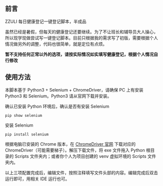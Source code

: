 ## 前言

ZZULI 每日健康登记一键登记脚本，半成品

虽然已经是暑假，但每天的健康登记还要继续。为了不让班长和辅导员大人操心，所以现学现做尝试写一键登记脚本。目前只根据我的需求写了初版，需要根据个人情况做另外的调整，代码也很简单，就是定位有点烦。

**暂不支持任何正常以外的选项，请按实际情况如实填写健康登记，根据个人情况自行修改**

## 使用方法

本脚本基于 Python3 + Selenium + ChromeDriver，请确保 PC 上有安装 Python3 和 Selenium。Python3 请从官网下载并安装。

确认已安装 Python 环境后，确认是否有安装 Selenium
```
pip show selenium
```

安装 Selenium
```
pip install selenium
```

根据电脑已安装的 Chrome 版本，在 [ChromeDriver 官网](http://chromedriver.chromium.org/) 下载对应的 ChromeDriver（可能需要梯子）。解压下载文件，将 exe 文件拖入 Python 根目录的 Scripts 文件夹内；或者你个人为项目创建的 venv 虚拟环境的 Scripts 文件夹内。

以上三项配置完成后，编辑文件，按照注释填写文件头部的内容。编辑完成后双击运行即可，用相关 IDE 运行也可。